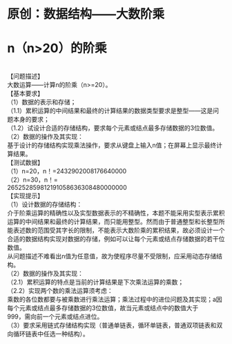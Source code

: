 # 原创：数据结构——大数阶乘

> 
<h1>n（n&gt;20）的阶乘</h1>
<p><br/>
【问题描述】<br/>
大数运算——计算n的阶乘（n&gt;=20）。<br/>
【基本要求】<br/>
（1）数据的表示和存储；<br/>
（1.1）累积运算的中间结果和最终的计算结果的数据类型要求是整型——这是问题本身的要求；<br/>
（1.2）试设计合适的存储结构，要求每个元素或结点最多存储数据的3位数值。<br/>
（2）数据的操作及其实现：<br/>
基于设计的存储结构实现乘法操作，要求从键盘上输入n值；在屏幕上显示最终计算结果。<br/>
【测试数据】<br/>
（1）n=20，n！=2432902008176640000<br/>
（2）n=30，n！=<br/>
265252859812191058636308480000000<br/>
【实现提示】<br/>
（1）设计数据的存储结构：<br/>
介于阶乘运算的精确性以及实型数据表示的不精确性，本题不能采用实型表示累积运算的中间结果和最终的计算结果，而只能用整型。然而由于普通整型和长整型所能表述数的范围受其字长的限制，不能表示大数阶乘的累积结果，故必须设计一个合适的数据结构实现对数据的存储，例如可以让每个元素或结点存储数据的若干位数值。<br/>
从问题描述不难看出n值为任意值，故为使程序尽量不受限制，应采用动态存储结构。<br/>
（2）数据的操作及其实现：<br/>
（2.1）累积运算的特点是当前的计算结果是下次乘法运算的乘数；<br/>
（2.2）实现两个数的乘法运算须考虑：<br/>
乘数的各位数都要与被乘数进行乘法运算；乘法过程中的进位问题及其实现；a因每个元素或结点最多存储数据的3位数值，故当元素或结点中的数值大于<br/>
999，需向前一个元素或结点进位。<br/>
（3）要求采用链式存储结构实现（普通单链表，循环单链表，普通双项链表和双向循环链表中任选一种结构）。</p>


 

 
